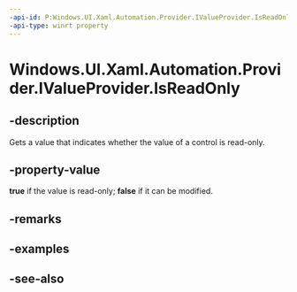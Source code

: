 ```yaml
---
-api-id: P:Windows.UI.Xaml.Automation.Provider.IValueProvider.IsReadOnly
-api-type: winrt property
---
```


<!-- Property syntax
public bool IsReadOnly { get; }
-->

# Windows.UI.Xaml.Automation.Provider.IValueProvider.IsReadOnly

## -description
Gets a value that indicates whether the value of a control is read-only.



## -property-value
**true** if the value is read-only; **false** if it can be modified.

## -remarks

## -examples

## -see-also
